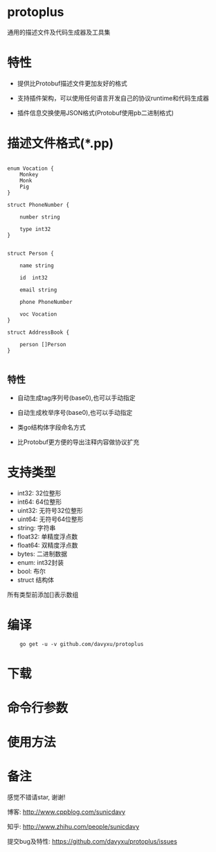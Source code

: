 # protoplus
通用的描述文件及代码生成器及工具集


# 特性

* 提供比Protobuf描述文件更加友好的格式

* 支持插件架构，可以使用任何语言开发自己的协议runtime和代码生成器

* 插件信息交换使用JSON格式(Protobuf使用pb二进制格式)


# 描述文件格式(*.pp)

```

enum Vocation {
	Monkey
	Monk
	Pig
}

struct PhoneNumber {

	number string

	type int32
}


struct Person {

	name string

	id  int32

	email string

	phone PhoneNumber

	voc Vocation
}

struct AddressBook {

	person []Person
}


```

## 特性

* 自动生成tag序列号(base0),也可以手动指定

* 自动生成枚举序号(base0),也可以手动指定

* 类go结构体字段命名方式

* 比Protobuf更方便的导出注释内容做协议扩充

# 支持类型

* int32: 32位整形
* int64: 64位整形
* uint32: 无符号32位整形
* uint64: 无符号64位整形
* string: 字符串
* float32: 单精度浮点数
* float64: 双精度浮点数
* bytes: 二进制数据
* enum: int32封装
* bool: 布尔
* struct 结构体

所有类型前添加[]表示数组

# 编译

```
	go get -u -v github.com/davyxu/protoplus
```

# 下载


# 命令行参数


# 使用方法



# 备注

感觉不错请star, 谢谢!

博客: http://www.cppblog.com/sunicdavy

知乎: http://www.zhihu.com/people/sunicdavy

提交bug及特性: https://github.com/davyxu/protoplus/issues
